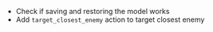 - Check if saving and restoring the model works
- Add `target_closest_enemy` action to target closest enemy
